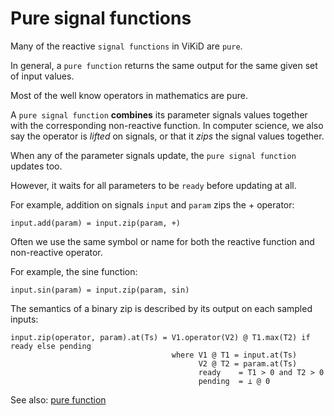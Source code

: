 # Pure signal functions

Many of the reactive `signal functions` in ViKiD are `pure`. 

In general, a `pure function` returns the same output for the same given set of input values.

Most of the well know operators in mathematics are pure.

A `pure signal function` __combines__ its parameter signals values together with the corresponding non-reactive function. In computer science, we also say the operator is _lifted_ on signals, or that it _zips_ the signal values together.

When any of the parameter signals update, the `pure signal function` updates too.

However, it waits for all parameters to be `ready` before updating at all.

For example, addition on signals `input` and `param` zips the + operator:

```pseudo
input.add(param) = input.zip(param, +)
```

Often we use the same symbol or name for both the reactive function and non-reactive operator.

For example, the sine function:

```pseudo
input.sin(param) = input.zip(param, sin)
```

The semantics of a binary zip is described by its output on each sampled inputs:

```pseudo
input.zip(operator, param).at(Ts) = V1.operator(V2) @ T1.max(T2) if ready else pending
                                    where V1 @ T1 = input.at(Ts)
                                          V2 @ T2 = param.at(Ts)
                                          ready    = T1 > 0 and T2 > 0
                                          pending  = ⊥ @ 0
```

See also: [pure function](https://en.wikipedia.org/wiki/Pure_function)

